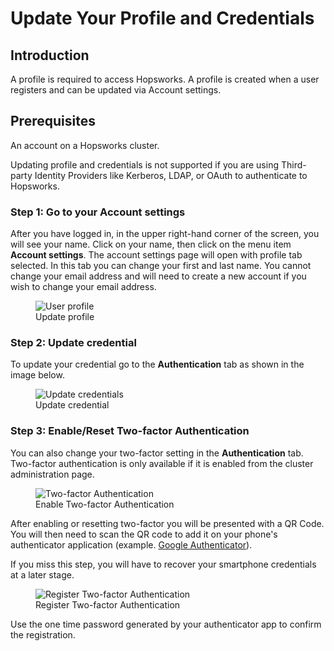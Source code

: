 # Update Your Profile and Credentials

## Introduction
A profile is required to access Hopsworks. A profile is created when a user registers and can be updated via Account settings.

## Prerequisites
An account on a Hopsworks cluster.

Updating profile and credentials is not supported if you are using Third-party Identity Providers like Kerberos, LDAP, or OAuth 
to authenticate to Hopsworks.

### Step 1: Go to your Account settings
After you have logged in, in the upper right-hand corner of the screen, you will see your name. Click on your name,
then click on the menu item **Account settings**. The account settings page will open with profile tab selected. In this tab
you can change your first and last name. You cannot change your email address and will need to create a new 
account if you wish to change your email address.

  <figure>
    <img src="../../../../assets/images/auth/profile.png" alt="User profile" />
    <figcaption>Update profile</figcaption>
  </figure>

### Step 2: Update credential
To update your credential go to the **Authentication** tab as shown in the image below.
  <figure>
    <img src="../../../../assets/images/auth/updatePassword.png" alt="Update credentials">
    <figcaption>Update credential</figcaption>
  </figure>

### Step 3: Enable/Reset Two-factor Authentication
You can also change your two-factor setting in the **Authentication** tab. Two-factor authentication
is only available if it is enabled from the cluster administration page.

  <figure>
    <img src="../../../../assets/images/auth/2fa-enabled.png" alt="Two-factor Authentication">
    <figcaption>Enable Two-factor Authentication</figcaption>
  </figure>

After enabling or resetting two-factor you will be presented with a QR Code. You will then need to scan the QR code 
to add it on your phone's authenticator application 
(example. [Google Authenticator](https://play.google.com/store/apps/details?id=com.google.android.apps.authenticator2&hl=en&gl=US)). 

If you miss this step, you will have to recover your smartphone credentials at a later stage.

  <figure>
    <img src="../../../../assets/images/auth/enable2fa.png" alt="Register Two-factor Authentication">
    <figcaption>Register Two-factor Authentication</figcaption>
  </figure>

Use the one time password generated by your authenticator app to confirm the registration.
